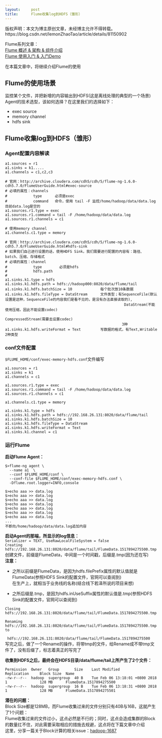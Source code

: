 ```yaml
---
layout:     post
title:      Flume收集log到HDFS（雏形）
---
```

<div id="article_content" class="article_content clearfix csdn-tracking-statistics" data-pid="blog" data-mod="popu_307" data-dsm="post">
								<div class="article-copyright">
					版权声明：本文为博主原创文章，未经博主允许不得转载。					https://blog.csdn.net/lemonZhaoTao/article/details/81150902				</div>
								            <div id="content_views" class="markdown_views prism-github-gist">
							<!-- flowchart 箭头图标 勿删 -->
							<svg xmlns="http://www.w3.org/2000/svg" style="display: none;"><path stroke-linecap="round" d="M5,0 0,2.5 5,5z" id="raphael-marker-block" style="-webkit-tap-highlight-color: rgba(0, 0, 0, 0);"></path></svg>
							<p>Flume系列文章： <br>
<a href="https://blog.csdn.net/lemonzhaotao/article/details/80560092" rel="nofollow">Flume 概述 &amp; 架构 &amp; 组件介绍</a> <br>
<a href="https://blog.csdn.net/lemonzhaotao/article/details/80640959" rel="nofollow">Flume 使用入门 &amp; 入门Demo</a></p>

<p>在本篇文章中，将继续介绍Flume的使用</p>



<h2 id="flume的使用场景">Flume的使用场景</h2>

<p>监控某个文件，并把新增的内容输出到HDFS(这是离线处理的典型的一个场景) <br>
Agent的技术选型，该如何选择？在这里我们的选择如下：</p>

<ul>
<li>exec source</li>
<li>memory channel</li>
<li>hdfs sink</li>
</ul>



<h2 id="flume收集log到hdfs雏形">Flume收集log到HDFS（雏形）</h2>



<h3 id="agent配置内容解读">Agent配置内容解读</h3>

<pre class="prettyprint"><code class=" hljs avrasm">a1<span class="hljs-preprocessor">.sources</span> = <span class="hljs-built_in">r1</span>
a1<span class="hljs-preprocessor">.sinks</span> = k1.....
a1<span class="hljs-preprocessor">.channels</span> = c1,c2,c3

<span class="hljs-preprocessor"># 官网：http://archive.cloudera.com/cdh5/cdh/5/flume-ng-1.6.0-cdh5.7.0/FlumeUserGuide.html#exec-source</span>
<span class="hljs-preprocessor"># 必填的属性：channels</span>
<span class="hljs-preprocessor">#            type      必须是exec</span>
<span class="hljs-preprocessor">#            command   命令，使用 tail -F 监控/home/hadoop/data/data.log  目前data.log是空的</span>
a1<span class="hljs-preprocessor">.sources</span><span class="hljs-preprocessor">.r</span>1<span class="hljs-preprocessor">.type</span> = exec
a1<span class="hljs-preprocessor">.sources</span><span class="hljs-preprocessor">.r</span>1<span class="hljs-preprocessor">.command</span> = tail -F /home/hadoop/data/data<span class="hljs-preprocessor">.log</span>
a1<span class="hljs-preprocessor">.sources</span><span class="hljs-preprocessor">.r</span>1<span class="hljs-preprocessor">.channels</span> = c1

<span class="hljs-preprocessor"># 使用memory channel</span>
a1<span class="hljs-preprocessor">.channels</span><span class="hljs-preprocessor">.c</span>1<span class="hljs-preprocessor">.type</span> = memory

<span class="hljs-preprocessor"># 官网：http://archive.cloudera.com/cdh5/cdh/5/flume-ng-1.6.0-cdh5.7.0/FlumeUserGuide.html#hdfs-sink</span>
<span class="hljs-preprocessor"># 如果我们自己进行设置的话，使用HDFS Sink，我们需要进行配置的内容有：路径、batch、压缩、存储格式</span>
<span class="hljs-preprocessor"># 必填的属性：channel</span>
<span class="hljs-preprocessor">#            type        必须是hdfs</span>
<span class="hljs-preprocessor">#            hdfs.path</span>
<span class="hljs-preprocessor"># </span>
a1<span class="hljs-preprocessor">.sinks</span><span class="hljs-preprocessor">.k</span>1<span class="hljs-preprocessor">.type</span> = hdfs
a1<span class="hljs-preprocessor">.sinks</span><span class="hljs-preprocessor">.k</span>1<span class="hljs-preprocessor">.hdfs</span><span class="hljs-preprocessor">.path</span> = hdfs://hadoop000:<span class="hljs-number">8020</span>/data/flume/tail
a1<span class="hljs-preprocessor">.sinks</span><span class="hljs-preprocessor">.k</span>1<span class="hljs-preprocessor">.hdfs</span><span class="hljs-preprocessor">.batchSize</span> = <span class="hljs-number">10</span>             每个批次放<span class="hljs-number">10</span>条数据
a1<span class="hljs-preprocessor">.sinks</span><span class="hljs-preprocessor">.k</span>1<span class="hljs-preprocessor">.hdfs</span><span class="hljs-preprocessor">.fileType</span> = DataStream      文件类型；有SequenceFile(默认设置是这种，SequenceFile的内容我们是看不见的，是没有办法直接读取的),
                                                       DataStream(不能使用压缩，因此不能设置codec)
                                                       CompressedStream(需要去设置codec)
                                                      <span class="hljs-number">3</span>种
a1<span class="hljs-preprocessor">.sinks</span><span class="hljs-preprocessor">.k</span>1<span class="hljs-preprocessor">.hdfs</span><span class="hljs-preprocessor">.writeFormat</span> = Text         写数据的格式，有Text,Writable <span class="hljs-number">2</span>种类型</code></pre>



<h3 id="conf文件配置">conf文件配置</h3>

<p><code>$FLUME_HOME/conf/exec-memory-hdfs.conf</code>文件编写</p>

<pre class="prettyprint"><code class=" hljs avrasm">a1<span class="hljs-preprocessor">.sources</span> = <span class="hljs-built_in">r1</span>
a1<span class="hljs-preprocessor">.sinks</span> = k1
a1<span class="hljs-preprocessor">.channels</span> = c1

a1<span class="hljs-preprocessor">.sources</span><span class="hljs-preprocessor">.r</span>1<span class="hljs-preprocessor">.type</span> = exec
a1<span class="hljs-preprocessor">.sources</span><span class="hljs-preprocessor">.r</span>1<span class="hljs-preprocessor">.command</span> = tail -F /home/hadoop/data/data<span class="hljs-preprocessor">.log</span>
a1<span class="hljs-preprocessor">.sources</span><span class="hljs-preprocessor">.r</span>1<span class="hljs-preprocessor">.channels</span> = c1

a1<span class="hljs-preprocessor">.channels</span><span class="hljs-preprocessor">.c</span>1<span class="hljs-preprocessor">.type</span> = memory

a1<span class="hljs-preprocessor">.sinks</span><span class="hljs-preprocessor">.k</span>1<span class="hljs-preprocessor">.type</span> = hdfs
a1<span class="hljs-preprocessor">.sinks</span><span class="hljs-preprocessor">.k</span>1<span class="hljs-preprocessor">.hdfs</span><span class="hljs-preprocessor">.path</span> = hdfs://<span class="hljs-number">192.168</span><span class="hljs-number">.26</span><span class="hljs-number">.131</span>:<span class="hljs-number">8020</span>/data/flume/tail
a1<span class="hljs-preprocessor">.sinks</span><span class="hljs-preprocessor">.k</span>1<span class="hljs-preprocessor">.hdfs</span><span class="hljs-preprocessor">.batchSize</span> = <span class="hljs-number">10</span>
a1<span class="hljs-preprocessor">.sinks</span><span class="hljs-preprocessor">.k</span>1<span class="hljs-preprocessor">.hdfs</span><span class="hljs-preprocessor">.fileType</span> = DataStream
a1<span class="hljs-preprocessor">.sinks</span><span class="hljs-preprocessor">.k</span>1<span class="hljs-preprocessor">.hdfs</span><span class="hljs-preprocessor">.writeFormat</span> = Text
a1<span class="hljs-preprocessor">.sinks</span><span class="hljs-preprocessor">.k</span>1<span class="hljs-preprocessor">.channel</span> = c1</code></pre>

<h3 id="运行flume">运行Flume</h3>

<p><strong>启动Flume Agent：</strong></p>

<pre class="prettyprint"><code class=" hljs lasso">$<span class="hljs-subst">&gt;</span>flume<span class="hljs-attribute">-ng</span> agent <span class="hljs-subst">\</span>
  <span class="hljs-subst">--</span>name a1  <span class="hljs-subst">\</span>
  <span class="hljs-subst">--</span>conf <span class="hljs-variable">$FLUME_HOME</span>/conf <span class="hljs-subst">\</span>
  <span class="hljs-subst">--</span>conf<span class="hljs-attribute">-file</span> <span class="hljs-variable">$FLUME_HOME</span>/conf/exec<span class="hljs-attribute">-memory</span><span class="hljs-attribute">-hdfs</span><span class="hljs-built_in">.</span>conf <span class="hljs-subst">\</span>
  <span class="hljs-attribute">-Dflume</span><span class="hljs-built_in">.</span>root<span class="hljs-built_in">.</span>logger<span class="hljs-subst">=</span>INFO,console

$<span class="hljs-subst">&gt;</span>echo aaa <span class="hljs-subst">&gt;&gt;</span> <span class="hljs-built_in">data</span><span class="hljs-built_in">.</span><span class="hljs-keyword">log</span>
$<span class="hljs-subst">&gt;</span>echo aaa <span class="hljs-subst">&gt;&gt;</span> <span class="hljs-built_in">data</span><span class="hljs-built_in">.</span><span class="hljs-keyword">log</span>
$<span class="hljs-subst">&gt;</span>echo aaa <span class="hljs-subst">&gt;&gt;</span> <span class="hljs-built_in">data</span><span class="hljs-built_in">.</span><span class="hljs-keyword">log</span>
$<span class="hljs-subst">&gt;</span>echo aaa <span class="hljs-subst">&gt;&gt;</span> <span class="hljs-built_in">data</span><span class="hljs-built_in">.</span><span class="hljs-keyword">log</span>
$<span class="hljs-subst">&gt;</span>echo aaa <span class="hljs-subst">&gt;&gt;</span> <span class="hljs-built_in">data</span><span class="hljs-built_in">.</span><span class="hljs-keyword">log</span>
$<span class="hljs-subst">&gt;</span>echo aaa <span class="hljs-subst">&gt;&gt;</span> <span class="hljs-built_in">data</span><span class="hljs-built_in">.</span><span class="hljs-keyword">log</span>
$<span class="hljs-subst">&gt;</span>echo aaa <span class="hljs-subst">&gt;&gt;</span> <span class="hljs-built_in">data</span><span class="hljs-built_in">.</span><span class="hljs-keyword">log</span>
<span class="hljs-attribute">...</span>
不断向/home/hadoop/<span class="hljs-built_in">data</span>/<span class="hljs-built_in">data</span><span class="hljs-built_in">.</span><span class="hljs-keyword">log</span>追加内容</code></pre>

<p><strong>启动Agent的那端，所显示的log信息：</strong> <br>
<code>Serializer = TEXT, UseRawLocalFileSystem = false</code> <br>
<code>Creating hdfs://192.168.26.131:8020/data/flume/tail/FlumeData.1517894275500.tmp</code> <br>
创建文件，前缀是FlumeData，中间是一个时间戳，后缀是.tmp(因为还在写) <br>
<strong>注意：</strong></p>

<ul>
<li><p>之所以前缀是FlumeData，是因为hdfs.filePrefix属性的默认值就是FlumeData(参照HDFS Sink的配置文件，官网可以查阅到) <br>
在生产上，就相当于业务线的名称(结合线下若泽所说的项目来想)</p></li>
<li><p>之所后缀是.tmp，是因为hdfs.inUseSuffix属性的默认值是.tmp(参照HDFS Sink的配置文件，官网可以查阅到)</p></li>
</ul>

<p><code>Closing hdfs://192.168.26.131:8020/data/flume/tail/FlumeData.1517894275500.tmp  <br>
Renaming hdfs://192.168.26.131:8020/data/flume/tail/FlumeData.1517894275500.tmp to <br>
 hdfs://192.168.26.131:8020/data/flume/tail/FlumeData.1517894275500</code> <br>
写完之后，做了一个Rename的操作，将带tmp的文件，给Rename成不带tmp文件了，没有后缀了，标志着真正的写完了</p>

<p><strong>收集到HDFS之后，最终会在HDFS目录/data/flume/tail上所产生了2个文件：</strong></p>

<pre class="prettyprint"><code class=" hljs lasso">Permission  Owner   <span class="hljs-keyword">Group</span>       Size    Last Modified                   Replication     Block Size  Name
<span class="hljs-attribute">-rw</span><span class="hljs-attribute">-r</span><span class="hljs-subst">--</span>r<span class="hljs-subst">--</span>  hadoop  supergroup  <span class="hljs-number">40</span> B    Tue Feb <span class="hljs-number">06</span> <span class="hljs-number">13</span>:<span class="hljs-number">18</span>:<span class="hljs-number">01</span> <span class="hljs-subst">+</span><span class="hljs-number">0800</span> <span class="hljs-number">2018</span>  <span class="hljs-number">1</span>               <span class="hljs-number">128</span> MB      FlumeData<span class="hljs-number">.1517894275500</span>
<span class="hljs-attribute">-rw</span><span class="hljs-attribute">-r</span><span class="hljs-subst">--</span>r<span class="hljs-subst">--</span>  hadoop  supergroup  <span class="hljs-number">16</span> B    Tue Feb <span class="hljs-number">06</span> <span class="hljs-number">13</span>:<span class="hljs-number">18</span>:<span class="hljs-number">31</span> <span class="hljs-subst">+</span><span class="hljs-number">0800</span> <span class="hljs-number">2018</span>  <span class="hljs-number">1</span>               <span class="hljs-number">128</span> MB      FlumeData<span class="hljs-number">.1517894275501</span></code></pre>

<p><strong>潜在的问题：</strong> <br>
Block Size都是128MB，而Flume收集过来的文件分别只有40B与16B，这就产生了1个问题： <br>
Flume收集过来的文件过小，这点必然是不行的；同时，这点会造成集群的Block的数量扛不住，对此需要采取相应的措施去规避，这点将在下篇文章中介绍 <br>
这里，分享一篇关于Block计算的相关issue：<a href="https://issues.apache.org/jira/browse/HADOOP-1687" rel="nofollow">hadoop-1687</a></p>            </div>
						<link href="https://csdnimg.cn/release/phoenix/mdeditor/markdown_views-9e5741c4b9.css" rel="stylesheet">
                </div>